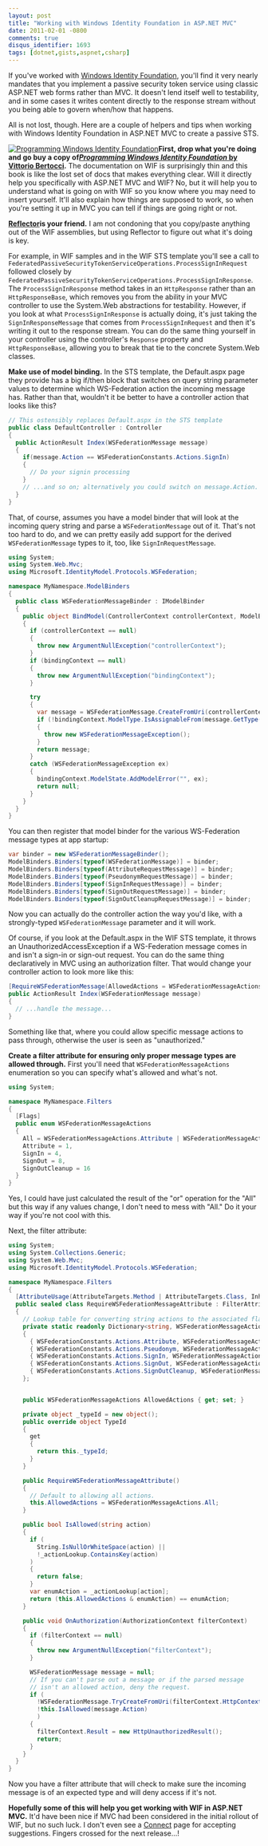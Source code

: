 ```yaml
---
layout: post
title: "Working with Windows Identity Foundation in ASP.NET MVC"
date: 2011-02-01 -0800
comments: true
disqus_identifier: 1693
tags: [dotnet,gists,aspnet,csharp]
---
```

If you've worked with [Windows Identity Foundation](http://msdn.microsoft.com/en-us/security/aa570351), you'll find it very nearly mandates that you implement a passive security token service using classic ASP.NET web forms rather than MVC. It doesn't lend itself well to testability, and in some cases it writes content directly to the response stream without you being able to govern when/how that happens.

All is not lost, though. Here are a couple of helpers and tips when working with Windows Identity Foundation in ASP.NET MVC to create a passive STS.

[![Programming Windows Identity Foundation](http://ecx.images-amazon.com/images/I/41C3nO4WGgL.PC_SY200_.jpg)](http://www.amazon.com/dp/0735627185?tag=mhsvortex)**First, drop what you're doing and go buy a copy of**[***Programming Windows Identity Foundation* by Vittorio Bertocci**](http://www.amazon.com/dp/0735627185?tag=mhsvortex)**.** The documentation on WIF is surprisingly thin and this book is like the lost set of docs that makes everything clear. Will it directly help you specifically with ASP.NET MVC and WIF? No, but it will help you to understand what is going on with WIF so you know where you may need to insert yourself. It'll also explain how things are supposed to work, so when you're setting it up in MVC you can tell if things are going right or not.

[**Reflector**](http://www.red-gate.com/products/dotnet-development/reflector/)**is your friend.** I am not condoning that you copy/paste anything out of the WIF assemblies, but using Reflector to figure out what it's doing is key.

For example, in WIF samples and in the WIF STS template you'll see a call to `FederatedPassiveSecurityTokenServiceOperations.ProcessSignInRequest` followed closely by `FederatedPassiveSecurityTokenServiceOperations.ProcessSignInResponse`. The `ProcessSignInResponse` method takes in an `HttpResponse` rather than an `HttpResponseBase`, which removes you from the ability in your MVC controller to use the System.Web abstractions for testability. However, if you look at what `ProcessSignInResponse` is actually doing, it's just taking the `SignInResponseMessage` that comes from `ProcessSignInRequest` and then it's writing it out to the response stream. You can do the same thing yourself in your controller using the controller's `Response` property and `HttpResponseBase`, allowing you to break that tie to the concrete System.Web classes.

**Make use of model binding.** In the STS template, the Default.aspx page they provide has a big if/then block that switches on query string parameter values to determine which WS-Federation action the incoming message has. Rather than that, wouldn't it be better to have a controller action that looks like this?

```csharp
// This ostensibly replaces Default.aspx in the STS template
public class DefaultController : Controller
{
  public ActionResult Index(WSFederationMessage message)
  {
    if(message.Action == WSFederationConstants.Actions.SignIn)
    {
      // Do your signin processing
    }
    // ...and so on; alternatively you could switch on message.Action.
  }
}
```

That, of course, assumes you have a model binder that will look at the incoming query string and parse a `WSFederationMessage` out of it. That's not too hard to do, and we can pretty easily add support for the derived `WSFederationMessage` types to it, too, like `SignInRequestMessage`.

```csharp
using System;
using System.Web.Mvc;
using Microsoft.IdentityModel.Protocols.WSFederation;

namespace MyNamespace.ModelBinders
{
  public class WSFederationMessageBinder : IModelBinder
  {
    public object BindModel(ControllerContext controllerContext, ModelBindingContext bindingContext)
    {
      if (controllerContext == null)
      {
        throw new ArgumentNullException("controllerContext");
      }
      if (bindingContext == null)
      {
        throw new ArgumentNullException("bindingContext");
      }

      try
      {
        var message = WSFederationMessage.CreateFromUri(controllerContext.HttpContext.Request.Url);
        if (!bindingContext.ModelType.IsAssignableFrom(message.GetType()))
        {
          throw new WSFederationMessageException();
        }
        return message;
      }
      catch (WSFederationMessageException ex)
      {
        bindingContext.ModelState.AddModelError("", ex);
        return null;
      }
    }
  }
}
```

You can then register that model binder for the various WS-Federation
message types at app startup:

```csharp
var binder = new WSFederationMessageBinder();
ModelBinders.Binders[typeof(WSFederationMessage)] = binder;
ModelBinders.Binders[typeof(AttributeRequestMessage)] = binder;
ModelBinders.Binders[typeof(PseudonymRequestMessage)] = binder;
ModelBinders.Binders[typeof(SignInRequestMessage)] = binder;
ModelBinders.Binders[typeof(SignOutRequestMessage)] = binder;
ModelBinders.Binders[typeof(SignOutCleanupRequestMessage)] = binder;
```

Now you can actually do the controller action the way you'd like, with a strongly-typed `WSFederationMessage` parameter and it will work.

Of course, if you look at the Default.aspx in the WIF STS template, it throws an UnauthorizedAccessException if a WS-Federation message comes in and isn't a sign-in or sign-out request. You can do the same thing declaratively in MVC using an authorization filter. That would change your controller action to look more like this:

```csharp
[RequireWSFederationMessage(AllowedActions = WSFederationMessageActions.SignIn | WSFederationMessageActions.SignOut)]
public ActionResult Index(WSFederationMessage message)
{
  // ...handle the message...
}
```

Something like that, where you could allow specific message actions to pass through, otherwise the user is seen as "unauthorized."

**Create a filter attribute for ensuring only proper message types are allowed through.** First you'll need that `WSFederationMessageActions` enumeration so you can specify what's allowed and what's not.

```csharp
using System;

namespace MyNamespace.Filters
{
  [Flags]
  public enum WSFederationMessageActions
  {
    All = WSFederationMessageActions.Attribute | WSFederationMessageActions.Pseudonym | WSFederationMessageActions.SignIn | WSFederationMessageActions.SignOut | WSFederationMessageActions.SignOutCleanup,
    Attribute = 1,
    SignIn = 4,
    SignOut = 8,
    SignOutCleanup = 16
  }
}
```

Yes, I could have just calculated the result of the "or" operation for the "All" but this way if any values change, I don't need to mess with "All." Do it your way if you're not cool with this.

Next, the filter attribute:

```csharp
using System;
using System.Collections.Generic;
using System.Web.Mvc;
using Microsoft.IdentityModel.Protocols.WSFederation;

namespace MyNamespace.Filters
{
  [AttributeUsage(AttributeTargets.Method | AttributeTargets.Class, Inherited = true, AllowMultiple = true)]
  public sealed class RequireWSFederationMessageAttribute : FilterAttribute, IAuthorizationFilter
  {
    // Lookup table for converting string actions to the associated flag
    private static readonly Dictionary<string, WSFederationMessageActions> _actionLookup = new Dictionary<string, WSFederationMessageActions>()
    {
      { WSFederationConstants.Actions.Attribute, WSFederationMessageActions.Attribute },
      { WSFederationConstants.Actions.Pseudonym, WSFederationMessageActions.Pseudonym },
      { WSFederationConstants.Actions.SignIn, WSFederationMessageActions.SignIn },
      { WSFederationConstants.Actions.SignOut, WSFederationMessageActions.SignOut },
      { WSFederationConstants.Actions.SignOutCleanup, WSFederationMessageActions.SignOutCleanup },
    };


    public WSFederationMessageActions AllowedActions { get; set; }

    private object _typeId = new object();
    public override object TypeId
    {
      get
      {
        return this._typeId;
      }
    }

    public RequireWSFederationMessageAttribute()
    {
      // Default to allowing all actions.
      this.AllowedActions = WSFederationMessageActions.All;
    }

    public bool IsAllowed(string action)
    {
      if (
        String.IsNullOrWhiteSpace(action) ||
        !_actionLookup.ContainsKey(action)
      )
      {
        return false;
      }
      var enumAction = _actionLookup[action];
      return (this.AllowedActions & enumAction) == enumAction;
    }

    public void OnAuthorization(AuthorizationContext filterContext)
    {
      if (filterContext == null)
      {
        throw new ArgumentNullException("filterContext");
      }

      WSFederationMessage message = null;
      // If you can't parse out a message or if the parsed message
      // isn't an allowed action, deny the request.
      if (
        !WSFederationMessage.TryCreateFromUri(filterContext.HttpContext.Request.Url, out message) ||
        !this.IsAllowed(message.Action)
        )
      {
        filterContext.Result = new HttpUnauthorizedResult();
        return;
      }
    }
  }
}
```

Now you have a filter attribute that will check to make sure the incoming message is of an expected type and will deny access if it's not.

**Hopefully some of this will help you get working with WIF in ASP.NET MVC.** It'd have been nice if MVC had been considered in the initial rollout of WIF, but no such luck. I don't even see a [Connect](http://connect.microsoft.com) page for accepting suggestions. Fingers crossed for the next release...!
